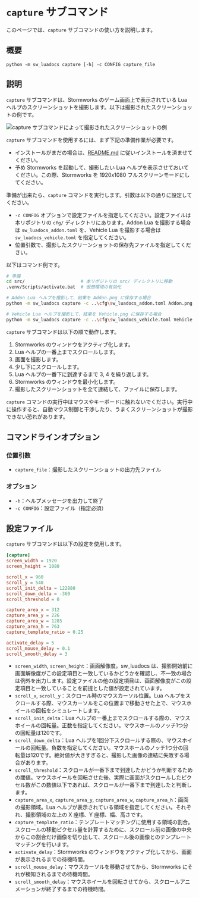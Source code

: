 # `capture` サブコマンド
このページでは、`capture` サブコマンドの使い方を説明します。

## 概要
```
python -m sw_luadocs capture [-h] -c CONFIG capture_file
```

## 説明
`capture` サブコマンドは、Stormworks のゲーム画面上で表示されている Lua ヘルプのスクリーンショットを撮影します。以下は撮影されたスクリーンショットの例です。

![capture サブコマンドによって撮影されたスクリーンショットの例](https://i.imgur.com/fOfsdKn.png)

`capture` サブコマンドを使用するには、まず下記の準備作業が必要です。
- インストールがまだの場合は、[README.md](README.md) に従いインストールを済ませてください。
- 予め Stormworks を起動して、撮影したい Lua ヘルプを表示させておいてください。この際、Stormworks を 1920x1080 フルスクリーンモードにしてください。

準備が出来たら、`capture` コマンドを実行します。引数は以下の通りに設定してください。
- `-c CONFIG` オプションで設定ファイルを指定してください。設定ファイルは本リポジトリの `cfg/` ディレクトリにあります。Addon Lua を撮影する場合は `sw_luadocs_addon.toml` を、Vehicle Lua を撮影する場合は `sw_luadocs_vehicle.toml` を指定してください。
- 位置引数で、撮影したスクリーンショットの保存先ファイルを指定してください。

以下はコマンド例です。
```sh
# 準備
cd src/                     # 本リポジトリの src/ ディレクトリに移動
.venv/Scripts/activate.bat  # 仮想環境の有効化

# Addon Lua ヘルプを撮影して、結果を Addon.png に保存する場合
python -m sw_luadocs capture -c ..\cfg\sw_luadocs_addon.toml Addon.png

# Vehicle Lua ヘルプを撮影して、結果を Vehicle.png に保存する場合
python -m sw_luadocs capture -c ..\cfg\sw_luadocs_vehicle.toml Vehicle.png
```

`capture` サブコマンドは以下の順で動作します。
1. Stormworks のウィンドウをアクティブ化します。
2. Lua ヘルプの一番上までスクロールします。
3. 画面を撮影します。
4. 少し下にスクロールします。
5. Lua ヘルプの一番下に到達するまで 3, 4 を繰り返します。
6. Stormworks のウィンドウを最小化します。
7. 撮影したスクリーンショットを全て連結して、ファイルに保存します。

`capture` コマンドの実行中はマウスやキーボードに触れないでください。実行中に操作すると、自動マウス制御と干渉したり、うまくスクリーンショットが撮影できない恐れがあります。

## コマンドラインオプション
### 位置引数
- `capture_file`：撮影したスクリーンショットの出力先ファイル

### オプション
- `-h`：ヘルプメッセージを出力して終了
- `-c CONFIG`：設定ファイル（指定必須）

## 設定ファイル
`capture` サブコマンドは以下の設定を使用します。

```toml
[capture]
screen_width = 1920
screen_height = 1080

scroll_x = 960
scroll_y = 540
scroll_init_delta = 122880
scroll_down_delta = -360
scroll_threshold = 0

capture_area_x = 312
capture_area_y = 226
capture_area_w = 1285
capture_area_h = 763
capture_template_ratio = 0.25

activate_delay = 5
scroll_mouse_delay = 0.1
scroll_smooth_delay = 3
```

- `screen_width`, `screen_height`：画面解像度。sw_luadocs は、撮影開始前に画面解像度がこの設定項目と一致しているかどうかを確認し、不一致の場合は例外を出力します。設定ファイルの他の設定項目は、画面解像度がこの設定項目と一致していることを前提とした値が設定されています。
- `scroll_x`, `scroll_y`：スクロール時のマウスカーソル位置。Lua ヘルプをスクロールする際、マウスカーソルをこの位置まで移動させた上で、マウスホイールの回転をシミュレートします。
- `scroll_init_delta`：Lua ヘルプの一番上までスクロールする際の、マウスホイールの回転量。正数を指定してください。マウスホールのノッチ1つ分の回転量は120です。
- `scroll_down_delta`：Lua ヘルプを1回分下スクロールする際の、マウスホイールの回転量。負数を指定してください。マウスホールのノッチ1つ分の回転量は120です。絶対値が大きすぎると、撮影した画像の連結に失敗する場合があります。
- `scroll_threshold`：スクロールが一番下まで到達したかどうか判断するための閾値。マウスホイールを回転させた後、実際に画面がスクロールしたピクセル数がこの数値以下であれば、スクロールが一番下まで到達したと判断します。
- `capture_area_x`, `capture_area_y`, `capture_area_w`, `capture_area_h`：画面の撮影領域。Lua ヘルプが表示されている領域を指定してください。それぞれ、撮影領域の左上の X 座標、Y 座標、幅、高さです。
- `capture_template_ratio`：テンプレートマッチングに使用する領域の割合。スクロールの移動ピクセル量を計算するために、スクロール前の画像の中央からこの割合だけ画像を切り出して、スクロール後の画像とのテンプレートマッチングを行います。
- `activate_delay`：Stormworks のウィンドウをアクティブ化してから、画面が表示されるまでの待機時間。
- `scroll_mouse_delay`：マウスカーソルを移動させてから、Stormworks にそれが検知されるまでの待機時間。
- `scroll_smooth_delay`：マウスホイールを回転させてから、スクロールアニメーションが終了するまでの待機時間。
